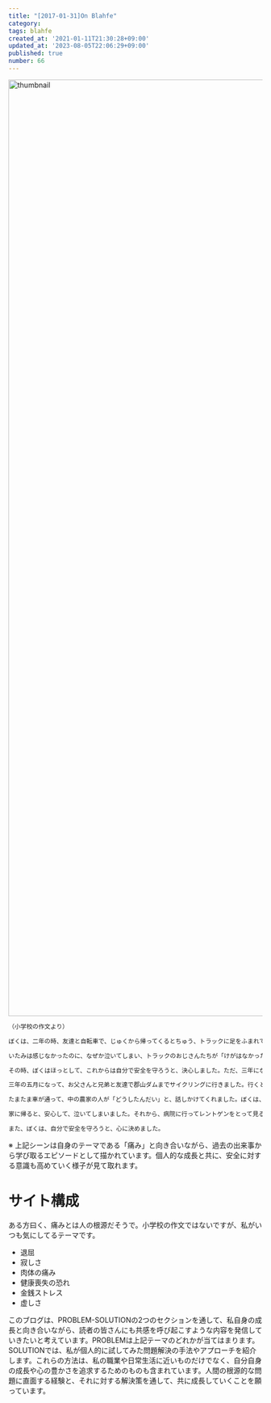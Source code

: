```yaml
---
title: "[2017-01-31]On Blahfe"
category:
tags: blahfe
created_at: '2021-01-11T21:30:28+09:00'
updated_at: '2023-08-05T22:06:29+09:00'
published: true
number: 66
---
```


<img width="1854" alt="thumbnail" src="https://img.esa.io/uploads/production/attachments/16651/2021/01/20/97367/97a954b2-ec98-485f-8123-4ab0e8ec98ec.png">

```txt
（小学校の作文より）

ぼくは、二年の時、友達と自転車で、じゅくから帰ってくるとちゅう、トラックに足をふまれてしまいました。おほりの近くの道路でトラックが来たから、よけようとした時、ころんで足を道路にだしてしまったのです。

いたみは感じなかったのに、なぜか泣いてしまい、トラックのおじさんたちが「けがはなかったかい」と心配してくれました。それでも、ぼくが泣いてるもんだから、病院に行って、レントゲンで見てもらいました。全然いじょうはなかったそうです。

その時、ぼくはほっとして、これからは自分で安全を守ろうと、決心しました。ただ、三年になってしまうと、安全を守ろうなんていう決心は、とっくに忘れてしまいました。

三年の五月になって、お父さんと兄弟と友達で郡山ダムまでサイクリングに行きました。行くときは、よかったんだけど、帰りの時、坂で足をすべらして、自転車のスポークの中につま先をはめてしまいました。その勢いで、自転車が、一回転してしまいました。

たまたま車が通って、中の農家の人が「どうしたんだい」と、話しかけてくれました。ぼくは、足の方のいたさで、話すこともできませんでした。それから、農家の人が、心配して、家までつれていってくれました。

家に帰ると、安心して、泣いてしまいました。それから、病院に行ってレントゲンをとって見ると、お医者さんがだいじょうぶといっていました。とってもよかったです。

また、ぼくは、自分で安全を守ろうと、心に決めました。
```
※ 上記シーンは自身のテーマである「痛み」と向き合いながら、過去の出来事から学び取るエピソードとして描かれています。個人的な成長と共に、安全に対する意識も高めていく様子が見て取れます。

# サイト構成
ある方曰く、痛みとは人の根源だそうで。小学校の作文ではないですが、私がいつも気にしてるテーマです。

- 退屈
- 寂しさ
- 肉体の痛み
- 健康喪失の恐れ
- 金銭ストレス
- 虚しさ

このブログは、PROBLEM-SOLUTIONの2つのセクションを通して、私自身の成長と向き合いながら、読者の皆さんにも共感を呼び起こすような内容を発信していきたいと考えています。PROBLEMは上記テーマのどれかが当てはまります。SOLUTIONでは、私が個人的に試してみた問題解決の手法やアプローチを紹介します。これらの方法は、私の職業や日常生活に近いものだけでなく、自分自身の成長や心の豊かさを追求するためのものも含まれています。人間の根源的な問題に直面する経験と、それに対する解決策を通して、共に成長していくことを願っています。

